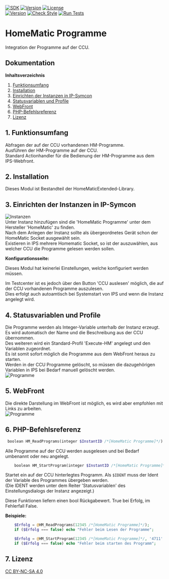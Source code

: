 [![SDK](https://img.shields.io/badge/Symcon-PHPModul-red.svg)](https://www.symcon.de/service/dokumentation/entwicklerbereich/sdk-tools/sdk-php/)
[![Version](https://img.shields.io/badge/Modul%20Version-3.00-blue.svg)]()
[![License](https://img.shields.io/badge/License-CC%20BY--NC--SA%204.0-green.svg)](https://creativecommons.org/licenses/by-nc-sa/4.0/)  
[![Version](https://img.shields.io/badge/Symcon%20Version-5.1%20%3E-green.svg)](https://www.symcon.de/forum/threads/30857-IP-Symcon-5-1-%28Stable%29-Changelog)
[![Check Style](https://github.com/Nall-chan/IPSHomematicExtended/workflows/Check%20Style/badge.svg)](https://github.com/Nall-chan/IPSHomematicExtended/actions) [![Run Tests](https://github.com/Nall-chan/IPSHomematicExtended/workflows/Run%20Tests/badge.svg)](https://github.com/Nall-chan/IPSHomematicExtended/actions)  

# HomeMatic Programme  
  Integration der Programme auf der CCU.  

## Dokumentation

**Inhaltsverzeichnis**

1. [Funktionsumfang](#1-funktionsumfang) 
2. [Installation](#2-installation)
3. [Einrichten der Instanzen in IP-Symcon](#3-einrichten-der-instanzen-in-ip-symcon)  
4. [Statusvariablen und Profile](#4-statusvariablen-und-profile)  
5. [WebFront](#5-webfront) 
6. [PHP-Befehlsreferenz](#6-php-befehlsreferenz)   
7. [Lizenz](#7-lizenz)

## 1. Funktionsumfang

   Abfragen der auf der CCU vorhandenen HM-Programme.  
   Ausführen der HM-Programme auf der CCU.  
   Standard Actionhandler für die Bedienung der HM-Programme aus dem IPS-Webfront.  

## 2. Installation

Dieses Modul ist Bestandteil der HomeMaticExtended-Library.  


## 3. Einrichten der Instanzen in IP-Symcon


![Instanzen](../docs/HMExtendedInstanzen.png)  
   Unter Instanz hinzufügen sind die 'HomeMatic Programme' unter dem Hersteller 'HomeMatic' zu finden.  
   Nach dem Anlegen der Instanz sollte als übergeordnetes Gerät schon der HomeMatic Socket ausgewählt sein.  
   Existieren in IPS mehrere Homematic Socket, so ist der auszuwählen, aus welcher CCU die Programme gelesen werden sollen.  


**Konfigurationsseite:**  

   Dieses Modul hat keinerlei Einstellungen, welche konfiguriert werden müssen.  

   Im Testcenter ist es jedoch über den Button 'CCU auslesen' möglich, die auf der CCU vorhandenen Programme auszulesen.  
   Dies erfolgt auch autoamtisch bei Systemstart von IPS und wenn die Instanz angelegt wird.  


## 4. Statusvariablen und Profile  

   Die Programme werden als Integer-Variable unterhalb der Instanz erzeugt. Es wird automatisch der Name und die Beschreibung aus der CCU übernommen.  
   Des weiteren wird ein Standard-Profil 'Execute-HM' angelegt und den Variablen zugeordnet.  
   Es ist somit sofort möglich die Programme aus dem WebFront heraus zu starten.  
   Werden in der CCU Programme gelöscht, so müssen die dazugehörigen Variablen in IPS bei Bedarf manuell gelöscht werden.  
![Programme](../docs/Programme.png)  

## 5. WebFront  

Die direkte Darstellung im WebFront ist möglich, es wird aber empfohlen mit Links zu arbeiten.  
![Programme](../docs/Programme_WF.png)  

## 6. PHP-Befehlsreferenz

   ```php
    boolean HM_ReadPrograms(integer $InstantID /*[HomeMatic Programme]*/)
```
   Alle Programme auf der CCU werden ausgelesen und bei Bedarf umbenannt oder neu angelegt.

```php
    boolean HM_StartProgram(integer $InstantID /*[HomeMatic Programme]*/, string $IDENT);
```
   Startet ein auf der CCU hinterlegtes Programm. Als `$IDENT` muss der Ident der Variable des Programmes übergeben werden.  
   (Die IDENT werden unter dem Reiter 'Statusvariablen' des Einstellungsdialogs der Instanz angezeigt.)  

   Diese Funktionen liefern einen bool Rückgabewert.
   True bei Erfolg, im Fehlerfall False.  

   **Beispiele:**

```php
    $Erfolg = @HM_ReadPrograms(12345 /*[HomeMatic Programme]*/);  
    if ($Erfolg === false) echo "Fehler beim Lesen der Programme";  

    $Erfolg = @HM_StartProgram(12345 /*[HomeMatic Programme]*/, '4711' /* IDENT von Programm Licht Alles aus */);  
    if ($Erfolg === false) echo "Fehler beim starten des Programm";  
```
    

## 7. Lizenz

  [CC BY-NC-SA 4.0](https://creativecommons.org/licenses/by-nc-sa/4.0/)  
